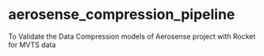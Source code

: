# aerosense_compression_pipeline
To Validate the Data Compression models of Aerosense project with Rocket for MVTS data
